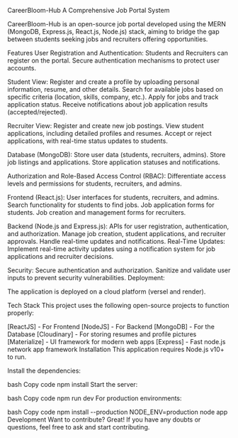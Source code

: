 CareerBloom-Hub
A Comprehensive Job Portal System


CareerBloom-Hub is an open-source job portal developed using the MERN (MongoDB, Express.js, React.js, Node.js) stack, aiming to bridge the gap between students seeking jobs and recruiters offering opportunities.

Features
User Registration and Authentication:
Students and Recruiters can register on the portal.
Secure authentication mechanisms to protect user accounts.

Student View:
Register and create a profile by uploading personal information, resume, and other details.
Search for available jobs based on specific criteria (location, skills, company, etc.).
Apply for jobs and track application status.
Receive notifications about job application results (accepted/rejected).

Recruiter View:
Register and create new job postings.
View student applications, including detailed profiles and resumes.
Accept or reject applications, with real-time status updates to students.

Database (MongoDB):
Store user data (students, recruiters, admins).
Store job listings and applications.
Store application statuses and notifications.

Authorization and Role-Based Access Control (RBAC):
Differentiate access levels and permissions for students, recruiters, and admins.

Frontend (React.js):
User interfaces for students, recruiters, and admins.
Search functionality for students to find jobs.
Job application forms for students.
Job creation and management forms for recruiters.

Backend (Node.js and Express.js):
APIs for user registration, authentication, and authorization.
Manage job creation, student applications, and recruiter approvals.
Handle real-time updates and notifications.
Real-Time Updates:
Implement real-time activity updates using a notification system for job applications and recruiter decisions.

Security:
Secure authentication and authorization.
Sanitize and validate user inputs to prevent security vulnerabilities.
Deployment:

The application is deployed on a cloud platform (versel and render).

Tech Stack
This project uses the following open-source projects to function properly:

[ReactJS] - For Frontend
[NodeJS] - For Backend
[MongoDB] - For the Database
[Cloudinary] - For storing resumes and profile pictures
[Materialize] - UI framework for modern web apps
[Express] - Fast node.js network app framework
Installation
This application requires Node.js v10+ to run.

Install the dependencies:

bash
Copy code
npm install
Start the server:

bash
Copy code
npm run dev
For production environments:

bash
Copy code
npm install --production
NODE_ENV=production node app
Development
Want to contribute? Great! If you have any doubts or questions, feel free to ask and start contributing.






